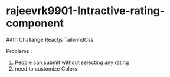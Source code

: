 # rajeevrk9901-Intractive-rating-component
#4th Challange Reactjs TailwindCss

Problems :
1. People can submit without selecting any rating
2. need to customize Colors

